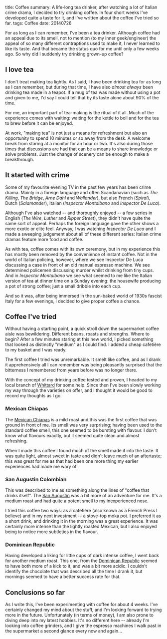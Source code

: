 title: Coffee
summary: A life-long tea drinker, after watching a lot of Italian crime drama, I decided to try drinking coffee. In four short weeks I've developed quite a taste for it, and I've written about the coffee I've tried so far.
tags: Coffee
date: 20140726

For as long as I can remember, I've been a tea drinker. Although coffee had an appeal due to its smell, not to mention (to my inner geek/engineer) the appeal of so many different contraptions used to make it, I never learned to like its taste. And that became the status quo for me until only a few weeks ago. So why did I suddenly try drinking grown-up coffee?

<h2>I love tea</h2>

I don't treat making tea lightly. As I said, I have been drinking tea for as long as I can remember, but during that time, I have also *almost always* been drinking tea made in a teapot. If a mug of tea was made without using a pot and given to me, I'd say I could tell that by its taste alone about 90% of the time.

For me, an important part of tea-making is the ritual of it all. Much of the experience comes with waiting: waiting for the kettle to boil and for the tea to brew before it can be enjoyed.

At work, "making tea" is not just a means for refreshment but also an opportunity to spend 10 minutes or so away from the desk. A welcome break from staring at a monitor for an hour or two. It's also during those times that discussions are had that can be a means to share knowledge or solve problems. Just the change of scenery can be enough to make a breakthrough.

## It started with crime

Some of my favourite evening TV in the past few years has been crime drama. Mainly in a foreign language and often Scandanavian (such as *The Killing*, *The Bridge*, *Arne Dahl* and *Wallander*), but also French (*Spiral*), Dutch (*Salamander*), Italian (*Inspector Montalbano* and *Inspector De Luca*).

Although I've also watched -- and thoroughly enjoyed -- a few series in English (*The Wire*, *Luther* and *Ripper Street*), they didn't have quite the same sort of appeal. Perhaps the foreign language gave the other shows a more exotic or elite feel. Anyway, I was watching *Inspector De Luca* and I made a sweeping judgement about all of these different series: Italian crime dramas feature more food and coffee.

As with tea, coffee comes with its own ceremony, but in my experience this has mostly been removed by the convenience of instant coffee. Not in the world of Italian policing, however, where we see Inspector De Luca discussing a case in front of an old manual espresso machine. We see determined policemen discussing murder whilst drinking from tiny cups. And in *Inspector Montalbano* we see what seemed to me like the Italian version of tea at dinner time on a Sunday evening: the housewife producing a pot of strong coffee; just a small dribble into each cup.

And so it was, after being immersed in the sun-baked world of 1930s fascist Italy for a few evenings, I decided to give proper coffee a chance.

<h2>Coffee I've tried</h2>

Without having a starting point, a quick stroll down the supermarket coffee aisle was bewildering. Different beans, roasts and strengths. Where to begin? After a few minutes staring at this new world, I picked something that looked as distinctly "medium" as I could find. I added a cheap cafetière to my basket and I was ready.

The first coffee I tried was unremarkable. It smelt like coffee, and as I drank it apprehensively all I can remember was being pleasantly surprised that the bitterness I remembered from years before was no longer there.

With the concept of my drinking coffee tested and proven, I headed to my local branch of [Whittard](http://www.whittard.co.uk/ "Whittard of Chelsea") for some help. Since then I've been slowly working my way through the varieties on offer, and I thought it would be good to record my thoughts as I go.

<h3>Mexican Chiapas</h3>

The [Mexican Chiapas](http://www.whittard.co.uk/coffee/type/coffee-beans/coffee-mexican-chiapas.htm "Mexican Chiapas Coffee from Whittard") is a mild roast and this was the first coffee that was ground in front of me. Its smell was very surprising; having been used to the standard coffee smell, this one seemed to be bursting with flavour. I don't know what flavours exactly, but it
seemed quite clean and almost refreshing.

When I made this coffee I found much of the smell made it into the taste. It was quite light, almost sweet in taste and didn't leave much of an aftertaste; this was great for me as that had been one more thing my earlier experiences had made me wary of.

<h3>San Augustin Colombian</h3>

This was described to me as something along the lines of "coffee that drinks itself". The [San Augustin](http://www.whittard.co.uk/coffee/type/coffee-beans/san-agustin-colombian-coffee.htm "San Augustin Coffee from Whittard") was a bit more of an adventure for me. It's a medium roast and had quite a potent smell to my inexperienced nose.

I tried this coffee two ways: as a cafetière (also known as a French Press I believe) and in my next investment -- a stove-top moka pot. I preferred it as a short drink, and drinking it in the morning was a great experience. It was certainly more intense than the lightly roasted Mexican, but I also enjoyed being to notice more subtleties in the flavour.

<h3>Dominican Republic</h3>

Having developed a liking for little cups of dark intense coffee, I went back for another medium roast. This one, from the [Dominican Republic](http://www.whittard.co.uk/coffee/type/coffee-beans/coffee-dominican-republic.htm "Dominican Republic Coffee from Whittard") seemed to have both more of a kick to it, and was a bit more acidic. I couldn't identify the chocolate that was described all the time I drank it, but mornings seemed to have a better success rate for that.

<h2>Conclusions so far</h2>

As I write this, I've been experimenting with coffee for about 4 weeks. I've certainly changed my mind about the stuff, and I'm looking forward to trying more in the future. Unfortunately (in terms of money), I am also prone to diving deep into my latest hobbies. It's no different here -- already I'm looking into coffee grinders, and I give the espresso machines I walk past in the supermarket a second glance every now and again...

